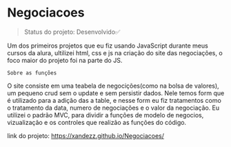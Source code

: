 # Negociacoes

>Status do projeto: Desenvolvido✅

Um dos primeiros projetos que eu fiz usando JavaScript durante meus cursos da alura, ultilizei html, css e js na criação do site das negociações, o foco maior do projeto foi na parte do JS.

```
Sobre as funções
```
O site consiste em uma teabela de negocições(como na bolsa de valores), um pequeno crud sem o update e sem persistir dados.
Nele temos form que é utilizado para a adição das a table, e nesse form eu fiz tratamentos como o tratamento da data, numero de negociações e o valor da negociação.
Eu utilizei o padrão MVC, para dividir a funções de modelo de negocios, vizualização e os controles que realizão as funções do código.

link do projeto: https://xandezz.github.io/Negociacoes/
